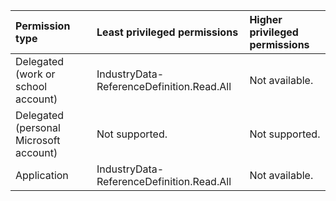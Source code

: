 |Permission type|Least privileged permissions|Higher privileged permissions|
|:---|:---|:---|
|Delegated (work or school account)|IndustryData-ReferenceDefinition.Read.All|Not available.|
|Delegated (personal Microsoft account)|Not supported.|Not supported.|
|Application|IndustryData-ReferenceDefinition.Read.All|Not available.|
